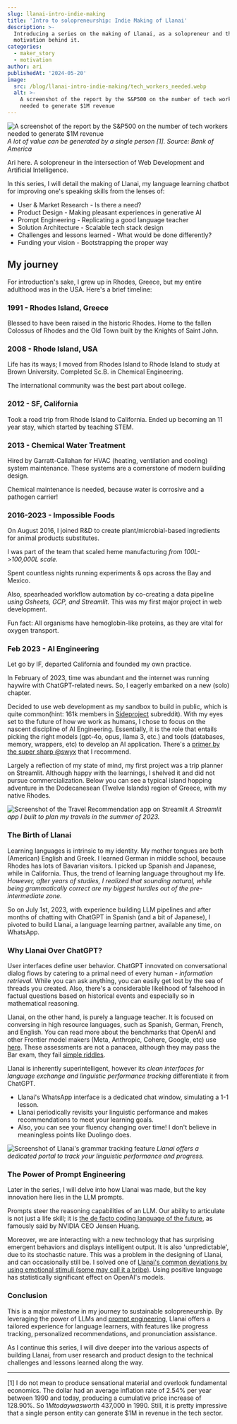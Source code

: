 ```yaml
---
slug: llanai-intro-indie-making
title: 'Intro to solopreneurship: Indie Making of Llanai'
description: >-
  Introducing a series on the making of Llanai, as a solopreneur and the
  motivation behind it.
categories:
  - maker_story
  - motivation
author: ari
publishedAt: '2024-05-20'
image:
  src: /blog/llanai-intro-indie-making/tech_workers_needed.webp
  alt: >-
    A screenshot of the report by the S&P500 on the number of tech workers
    needed to generate $1M revenue
---
```


![A screenshot of the report by the S&P500 on the number of tech workers needed to generate $1M revenue](/blog/llanai-intro-indie-making/tech_workers_needed.webp)
*A lot of value can be generated by a single person [1]. Source: Bank of America*

Ari here. A solopreneur in the intersection of Web Development and Artificial Intelligence.

In this series, I will detail the making of Llanai, my language learning chatbot for improving one's speaking skills from the lenses of:

- User & Market Research - Is there a need?
- Product Design - Making pleasant experiences in generative AI
- Prompt Engineering - Replicating a good language teacher
- Solution Architecture - Scalable tech stack design
- Challenges and lessons learned - What would be done differently?
- Funding your vision - Bootstrapping the proper way

## My journey

For introduction's sake, I grew up in Rhodes, Greece, but my entire adulthood was in the USA. Here's a brief timeline:

### 1991 - Rhodes Island, Greece
Blessed to have been raised in the historic Rhodes. Home to the fallen Colossus of Rhodes and the Old Town built by the Knights of Saint John.

### 2008 - Rhode Island, USA
Life has its ways; I moved from Rhodes Island to Rhode Island to study at Brown University. Completed Sc.B. in Chemical Engineering.

The international community was the best part about college.

### 2012 - SF, California
Took a road trip from Rhode Island to California. Ended up becoming an 11 year stay, which started by teaching STEM.

### 2013 - Chemical Water Treatment
Hired by Garratt-Callahan for HVAC (heating, ventilation and cooling) system maintenance. These systems are a cornerstone of modern building design.

Chemical maintenance is needed, because water is corrosive and a pathogen carrier!

### 2016-2023 - Impossible Foods
On August 2016, I joined R&D to create plant/microbial-based ingredients for animal products substitutes.

I was part of the team that scaled heme manufacturing *from 100L->100,000L scale.*

Spent countless nights running experiments & ops across the Bay and Mexico.

Also, spearheaded workflow automation by co-creating a data pipeline *using Gsheets, GCP, and Streamlit.* This was my first major project in web development.

Fun fact: All organisms have hemoglobin-like proteins, as they are vital for oxygen transport.

### Feb 2023 - AI Engineering
Let go by IF, departed California and founded my own practice.

In February of 2023, time was abundant and the internet was running haywire with ChatGPT-related news. So, I eagerly embarked on a new (solo) chapter.

Decided to use web development as my sandbox to build in public, which is quite common(hint: 161k members in [Sideproject](https://www.reddit.com/r/SideProject/) subreddit). With my eyes set to the future of how we work as humans, I chose to focus on the nascent discipline of AI Engineering. Essentially, it is the role that entails picking the right models (gpt-4o, opus, llama 3, etc.) and tools (databases, memory, wrappers, etc) to develop an AI application. There's a [primer by the super sharp @swyx](https://www.latent.space/p/ai-engineer) that I recommend.

Largely a reflection of my state of mind, my first project was a trip planner on Streamlit. Although happy with the learnings, I shelved it and did not pursue commercialization. Below you can see a typical island hopping adventure in the Dodecanesean (Twelve Islands) region of Greece, with my native Rhodes.

![Screenshot of the Travel Recommendation app on Streamlit](/blog/llanai-intro-indie-making/rhodes_island_hopping.webp)
*A Streamlit app I built to plan my travels in the summer of 2023.*

### The Birth of Llanai

Learning languages is intrinsic to my identity. My mother tongues are both (American) English and Greek. I learned German in middle school, because Rhodes has lots of Bavarian visitors. I picked up Spanish and Japanese, while in California. Thus, the trend of learning language throughout my life. *However, after years of studies, I realized that sounding natural, while being grammatically correct are my biggest hurdles out of the pre-intermediate zone.*

So on July 1st, 2023, with experience building LLM pipelines and after months of chatting with ChatGPT in Spanish (and a bit of Japanese), I pivoted to build Llanai, a language learning partner, available any time, on WhatsApp.

### Why Llanai Over ChatGPT?

User interfaces define user behavior. ChatGPT innovated on conversational dialog flows by catering to a primal need of every human - *information retrieval.* While you can ask anything, you can easily get lost by the sea of threads you created. Also, there's a considerable likelihood of falsehood in factual questions based on historical events and especially so in mathematical reasoning.

Llanai, on the other hand, is purely a language teacher. It is focused on conversing in high resource languages, such as Spanish, German, French, and English. You can read more about the benchmarks that OpenAI and other Frontier model makers (Meta, Anthropic, Cohere, Google, etc) use [here](https://openai.com/index/gpt-4-research/). These assessments are not a panacea, although they may pass the Bar exam, they fail [simple riddles](https://x.com/speer_ai/status/1791165780656116150).

Llanai is inherently superintelligent, however its *clean interfaces for language exchange and linguistic performance tracking* differentiate it from ChatGPT.
- Llanai's WhatsApp interface is a dedicated chat window, simulating a 1-1 lesson.
- Llanai periodically revisits your linguistic performance and makes recommendations to meet your learning goals.
- Also, you can see your fluency changing over time! I don't believe in meaningless points like Duolingo does.

![Screenshot of Llanai's grammar tracking feature](/blog/llanai-intro-indie-making/llanai_grammar_tracking.webp)
*Llanai offers a dedicated portal to track your linguistic performance and progress.*

### The Power of Prompt Engineering

Later in the series, I will delve into how Llanai was made, but the key innovation here lies in the LLM prompts.

Prompts steer the reasoning capabilities of an LLM. Our ability to articulate is not just a life skill; it is [the de facto coding language of the future](https://www.reuters.com/technology/ai-means-everyone-can-now-be-programmer-nvidia-chief-says-2023-05-29/), as famously said by NVIDIA CEO Jensen Huang.

Moreover, we are interacting with a new technology that has surprising emergent behaviors and displays intelligent output. It is also 'unpredictable', due to its stochastic nature. This was a problem in the designing of Llanai, and can occasionally still be. I solved one of [Llanai's common deviations by using emotional stimuli (some may call it a bribe)](https://aristides.hashnode.dev/emotionally-prompting-llm-part-i). Using positive language has statistically significant effect on OpenAI's models.

### Conclusion

This is a major milestone in my journey to sustainable solopreneurship. By leveraging the power of LLMs and [prompt engineering](https://www.llanai.com/blog/prompt-engineering-a-teacher-for-language-learning), Llanai offers a tailored experience for language learners, with features like progress tracking, personalized recommendations, and pronunciation assistance.

As I continue this series, I will dive deeper into the various aspects of building Llanai, from user research and product design to the technical challenges and lessons learned along the way.

---

[1] I do not mean to produce sensational material and overlook fundamental economics. The dollar had an average inflation rate of 2.54% per year between 1990 and today, producing a cumulative price increase of 128.90%. So $1M today was worth ~$437,000 in 1990. Still, it is pretty impressive that a single person entity can generate $1M in revenue in the tech sector.
